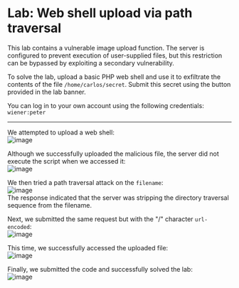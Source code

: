 # Lab: Web shell upload via path traversal

This lab contains a vulnerable image upload function.
The server is configured to prevent execution of user-supplied files, but this restriction can be bypassed by exploiting a secondary vulnerability.

To solve the lab, upload a basic PHP web shell and use it to exfiltrate the contents of the file `/home/carlos/secret`.
Submit this secret using the button provided in the lab banner.

You can log in to your own account using the following credentials: `wiener:peter`

---

We attempted to upload a web shell:  
![image](https://github.com/user-attachments/assets/a702a046-ff51-4064-b92f-e09e74838ddc)

Although we successfully uploaded the malicious file, the server did not execute the script when we accessed it:  
![image](https://github.com/user-attachments/assets/a10ad05c-11ab-4429-9d20-8f4a87358734)

We then tried a path traversal attack on the `filename`:  
![image](https://github.com/user-attachments/assets/5f1566cf-df9e-4b91-b0f3-109e705545cc)  
The response indicated that the server was stripping the directory traversal sequence from the filename.

Next, we submitted the same request but with the "/" character `url-encoded`:  
![image](https://github.com/user-attachments/assets/3799c2be-3d00-41d4-82f5-81cadf26a49c)

This time, we successfully accessed the uploaded file:  
![image](https://github.com/user-attachments/assets/ec42a65d-cccd-49ae-a3ed-f521c66b003d)

Finally, we submitted the code and successfully solved the lab:  
![image](https://github.com/user-attachments/assets/c3d0fa8d-aa50-425c-96aa-6c36c21bb52e)








